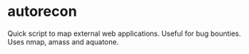 # autorecon
Quick script to map external web applications. Useful for bug bounties.
Uses nmap, amass and aquatone.
